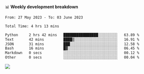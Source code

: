 📊 **Weekly development breakdown**
<!--START_SECTION:waka-->

```txt
From: 27 May 2023 - To: 03 June 2023

Total Time: 4 hrs 13 mins

Python     2 hrs 42 mins   ████████████████░░░░░░░░░   63.89 %
Text       42 mins         ████▒░░░░░░░░░░░░░░░░░░░░   16.91 %
JSON       31 mins         ███░░░░░░░░░░░░░░░░░░░░░░   12.58 %
Bash       16 mins         █▓░░░░░░░░░░░░░░░░░░░░░░░   06.45 %
Markdown   0 secs          ░░░░░░░░░░░░░░░░░░░░░░░░░   00.12 %
Other      0 secs          ░░░░░░░░░░░░░░░░░░░░░░░░░   00.04 %
```

<!--END_SECTION:waka-->
![](https://komarev.com/ghpvc/?username=callanwu)
